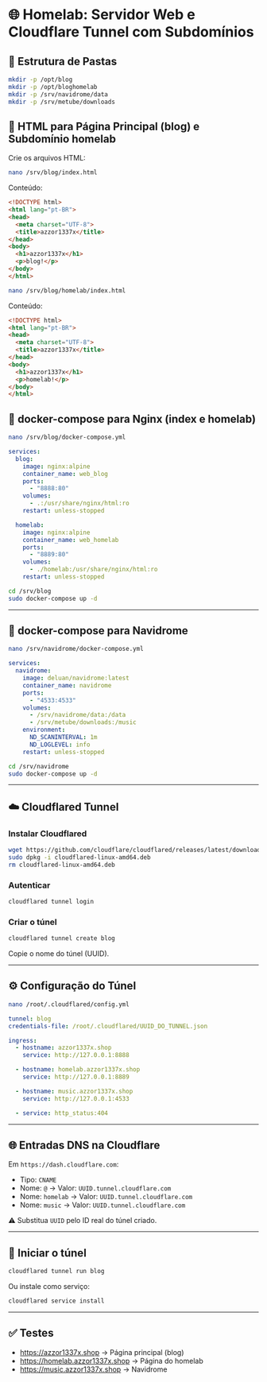 # 🌐 Homelab: Servidor Web e Cloudflare Tunnel com Subdomínios

## 📁 Estrutura de Pastas

```bash
mkdir -p /opt/blog
mkdir -p /opt/bloghomelab
mkdir -p /srv/navidrome/data
mkdir -p /srv/metube/downloads
```

## 📝 HTML para Página Principal (blog) e Subdomínio homelab

Crie os arquivos HTML:

```bash
nano /srv/blog/index.html
```

Conteúdo:

```html
<!DOCTYPE html>
<html lang="pt-BR">
<head>
  <meta charset="UTF-8">
  <title>azzor1337x</title>
</head>
<body>
  <h1>azzor1337x</h1>
  <p>blog!</p>
</body>
</html>
```

```bash
nano /srv/blog/homelab/index.html
```

Conteúdo:

```html
<!DOCTYPE html>
<html lang="pt-BR">
<head>
  <meta charset="UTF-8">
  <title>azzor1337x</title>
</head>
<body>
  <h1>azzor1337x</h1>
  <p>homelab!</p>
</body>
</html>
```

## 🐳 docker-compose para Nginx (index e homelab)

```bash
nano /srv/blog/docker-compose.yml
```

```yaml
services:
  blog:
    image: nginx:alpine
    container_name: web_blog
    ports:
      - "8888:80"
    volumes:
      - .:/usr/share/nginx/html:ro
    restart: unless-stopped

  homelab:
    image: nginx:alpine
    container_name: web_homelab
    ports:
      - "8889:80"
    volumes:
      - ./homelab:/usr/share/nginx/html:ro
    restart: unless-stopped
```

```bash
cd /srv/blog
sudo docker-compose up -d
```

---

## 🎵 docker-compose para Navidrome

```bash
nano /srv/navidrome/docker-compose.yml
```

```yaml
services:
  navidrome:
    image: deluan/navidrome:latest
    container_name: navidrome
    ports:
      - "4533:4533"
    volumes:
      - /srv/navidrome/data:/data
      - /srv/metube/downloads:/music
    environment:
      ND_SCANINTERVAL: 1m
      ND_LOGLEVEL: info
    restart: unless-stopped
```

```bash
cd /srv/navidrome
sudo docker-compose up -d
```

---

## ☁️ Cloudflared Tunnel

### Instalar Cloudflared

```bash
wget https://github.com/cloudflare/cloudflared/releases/latest/download/cloudflared-linux-amd64.deb
sudo dpkg -i cloudflared-linux-amd64.deb
rm cloudflared-linux-amd64.deb
```

### Autenticar

```bash
cloudflared tunnel login
```

### Criar o túnel

```bash
cloudflared tunnel create blog
```

Copie o nome do túnel (UUID).

---

## ⚙️ Configuração do Túnel

```bash
nano /root/.cloudflared/config.yml
```

```yaml
tunnel: blog
credentials-file: /root/.cloudflared/UUID_DO_TUNNEL.json

ingress:
  - hostname: azzor1337x.shop
    service: http://127.0.0.1:8888

  - hostname: homelab.azzor1337x.shop
    service: http://127.0.0.1:8889

  - hostname: music.azzor1337x.shop
    service: http://127.0.0.1:4533

  - service: http_status:404
```

---

## 🌐 Entradas DNS na Cloudflare

Em `https://dash.cloudflare.com`:

- Tipo: `CNAME`
- Nome: `@` → Valor: `UUID.tunnel.cloudflare.com`
- Nome: `homelab` → Valor: `UUID.tunnel.cloudflare.com`
- Nome: `music` → Valor: `UUID.tunnel.cloudflare.com`

⚠️ Substitua `UUID` pelo ID real do túnel criado.

---

## 🚀 Iniciar o túnel

```bash
cloudflared tunnel run blog
```

Ou instale como serviço:

```bash
cloudflared service install
```

---

## ✅ Testes

- https://azzor1337x.shop → Página principal (blog)
- https://homelab.azzor1337x.shop → Página do homelab
- https://music.azzor1337x.shop → Navidrome

